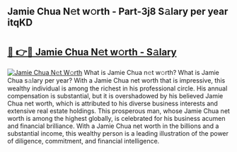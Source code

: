 ## Jamie Chua N𝚎t w𝚘rth - Part-3j8 S𝚊lary per year itqKD

# <h2><a href="http://gc46qro.nevu.top/?p=Jamie+Chua">🔗 👉🔴 Jamie Chua N𝚎t w𝚘rth - S𝚊lary</a></h2>

[![Jamie Chua N𝚎t W𝚘rth](https://i.imgur.com/Oavwk0R.jpeg)](http://gc46qro.nevu.top/?p=Jamie+Chua)
What is Jamie Chua n𝚎t w𝚘rth? What is Jamie Chua s𝚊lary per year?
With a Jamie Chua net worth that is impressive, this wealthy individual is among the richest in his professional circle. His annual compensation is substantial, but it is overshadowed by his believed Jamie Chua net worth, which is attributed to his diverse business interests and extensive real estate holdings. This prosperous man, whose Jamie Chua net worth is among the highest globally, is celebrated for his business acumen and financial brilliance. With a Jamie Chua net worth in the billions and a substantial income, this wealthy person is a leading illustration of the power of diligence, commitment, and financial intelligence.
